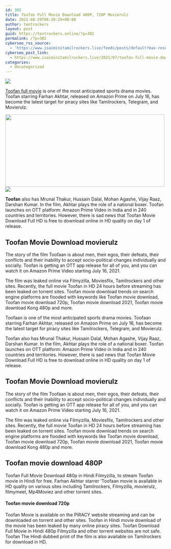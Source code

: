 ```yaml
---
id: 302
title: Toofan Full Movie Download 480P, 720P Movierulz
date: 2021-08-29T06:20:29+00:00
author: tentrockers
layout: post
guid: https://tentrockers.online/?p=302
permalink: /?p=302
cyberseo_rss_source:
  - 'https://www.isaiminitamilrockers.live/feeds/posts/default?max-results=150&start-index=1'
cyberseo_post_link:
  - https://www.isaiminitamilrockers.live/2021/07/toofan-full-movie-download-480p-720p.html
categories:
  - Uncategorized
---
```

<div class="media_block">
  <img src="https://1.bp.blogspot.com/-VPGpJqRPgyg/YPKF0POcr5I/AAAAAAAABCo/QuSeBonfJcQU-c0xw4FZgfQ2Ts6FcKEgwCLcBGAsYHQ/s72-w500-h227-c/IMG_20210313_233625-1024x563.jpg" class="media_thumbnail" />
</div>

<meta content="Toofan full movie is one of the most anticipated sports drama movies. Toofan starring Farhan Akhtar, released on Amazon Prime on July 16, ha..." name="twitter:description" />

  


<center>
</center>

[Toofan full movie](https://www.tamilrockers.co.nz/toofan-full-movie-download-480p-720p-1080p-movierulz/) is one of the most anticipated sports drama movies. Toofan starring Farhan Akhtar, released on Amazon Prime on July 16, has become the latest target for piracy sites like Tamilrockers, Telegram, and Movierulz.

<div class="separator">
  <a href="https://1.bp.blogspot.com/-VPGpJqRPgyg/YPKF0POcr5I/AAAAAAAABCo/QuSeBonfJcQU-c0xw4FZgfQ2Ts6FcKEgwCLcBGAsYHQ/s1024/IMG_20210313_233625-1024x563.jpg" imageanchor="1"><img loading="lazy" border="0" data-original-height="563" data-original-width="1024" height="227" src="https://1.bp.blogspot.com/-VPGpJqRPgyg/YPKF0POcr5I/AAAAAAAABCo/QuSeBonfJcQU-c0xw4FZgfQ2Ts6FcKEgwCLcBGAsYHQ/w500-h227/IMG_20210313_233625-1024x563.jpg" width="500" /></a>
</div>



<div class="separator">
  <a href="https://www.tamilrockers.co.nz/toofan-full-movie-download-480p-720p-1080p-movierulz/" imageanchor="1"><img border="0" data-original-height="250" data-original-width="300" src="https://1.bp.blogspot.com/-nfbzYVobUik/YMlpOerzdgI/AAAAAAAAA3Y/aAupsOUs_WMY6Lv7R1OtZhI6OqaRh-YAwCPcBGAYYCw/s0/e854879156f0849f3d27a89db88ed039.png" /></a>
</div>

**Toofan** also has Mrunal Thakur, Hussain Dalal, Mohan Agashe, Vijay Raaz, Darshan Kumar. In the film, Akhtar plays the role of a national boxer. Toofan launches on OTT platform: Amazon Prime Video in India and in 240 countries and territories. However, there is sad news that Toofan Movie Download Full HD is free to download online in HD quality on day 1 of release.

## **Toofan Movie Download movierulz**

The story of the film Toofaan is about men, their egos, their defeats, their conflicts and their inability to accept socio-political changes individually and socially. Toofan is getting an OTT app release for all of you, and you can watch it on Amazon Prime Video starting July 16, 2021.

The film was leaked online via Filmyzilla, Moviesflix, Tamilrockers and other sites. Recently, the full movie Toofan in HD 24 hours before streaming has been leaked on torrent sites. Toofan movie download trends on search engine platforms are flooded with keywords like Toofan movie download, Toofan movie download 720p, Toofan movie download 2021, Toofan movie download Kong 480p and more.

<div>
  <p>
    Toofaan is one of the most anticipated sports drama movies. Toofaan starring Farhan Akhtar, released on Amazon Prime on July 16, has become the latest target for piracy sites like Tamilrockers, Telegram, and Movierulz.
  </p>
  
  <p>
    Toofan also has Mrunal Thakur, Hussain Dalal, Mohan Agashe, Vijay Raaz, Darshan Kumar. In the film, Akhtar plays the role of a national boxer. Toofan launches on OTT platform: Amazon Prime Video in India and in 240 countries and territories. However, there is sad news that Toofan Movie Download Full HD is free to download online in HD quality on day 1 of release.
  </p>
  
  <h2>
    <strong>Toofan Movie Download movierulz</strong>
  </h2>
  
  <p>
    The story of the film Toofaan is about men, their egos, their defeats, their conflicts and their inability to accept socio-political changes individually and socially. Toofan is getting an OTT app release for all of you, and you can watch it on Amazon Prime Video starting July 16, 2021.
  </p>
  
  <p>
    The film was leaked online via Filmyzilla, Moviesflix, Tamilrockers and other sites. Recently, the full movie Toofan in HD 24 hours before streaming has been leaked on torrent sites. Toofan movie download trends on search engine platforms are flooded with keywords like Toofan movie download, Toofan movie download 720p, Toofan movie download 2021, Toofan movie download Kong 480p and more.
  </p>
  
  <h2>
    <strong>Toofan movie download 480P</strong>
  </h2>
  
  <p>
    Toofan Full Movie Download 480p in Hindi Filmyzilla, to stream Toofan movie in Hindi for free. Farhan Akhtar starrer ‘Toofaan movie is available in HD quality on various sites including Tamilrockers, Filmyzilla, movierulz, filmymeet, Mp4Moviez and other torrent sites.
  </p>
  
  <h4>
    <strong>Toofan movie download 720p</strong>
  </h4>
  
  <p>
    Toofan Movie is available on the PIRACY website streaming and can be downloaded on torrent and other sites. Toofan in Hindi movie download of the movie has been leaked by many online piracy sites. Toofan Download Full Movie in Hindi 480p Filmyzilla and other torrent websites are not safe. Toofan The Hindi dubbed print of the film is also available on Tamilrockers for download in HD.
  </p>
</div>

<center>
</center>